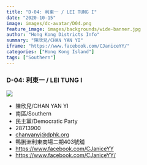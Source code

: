 ```yaml
---
title: "D-04: 利東一 / LEI TUNG I"
date: "2020-10-15"
image: images/dc-avatar/D04.png
feature_image: images/backgrounds/wide-banner.jpg
author: "Hong Kong Districts Info"
summary: "陳欣兒/CHAN YAN YI"
iframe: "https://www.facebook.com/CJaniceYY/"
categories: ["Hong Kong Island"]
tags: ["Southern"]
---
```


### D-04: 利東一 / LEI TUNG I  
![](/images/dc-avatar/D04.png)  

 - 陳欣兒/CHAN YAN YI  
 - 南區/Southern  
 - 民主黨/Democratic Party  
 - 28713900  
 - chanyanyi@dphk.org  
 - 鴨脷洲利東商場二期403號舖  
 - https://www.facebook.com/CJaniceYY  
 - https://www.facebook.com/CJaniceYY/
